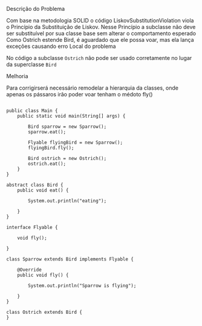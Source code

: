 Descrição do Problema

Com base na metodologia SOLID o código LiskovSubstitutionViolation  viola o Princípio da Substituição de Liskov.
Nesse Princípio a subclasse não deve ser substituível por sua classe base sem alterar o comportamento esperado 
Como Ostrich estende Bird, é aguardado que ele possa voar, mas ela lança exceções causando erro
Local do problema

No código a subclasse `Ostrich` não pode ser usado corretamente no lugar da superclasse `Bird`


Melhoria 

Para corrigirserá necessário remodelar a hierarquia da classes, onde apenas os pássaros irão poder voar tenham o médoto fly()

````

public class Main {
    public static void main(String[] args) {

        Bird sparrow = new Sparrow();
        sparrow.eat();

        Flyable flyingBird = new Sparrow();
        flyingBird.fly();

        Bird ostrich = new Ostrich();
        ostrich.eat();
    }
}

abstract class Bird {
    public void eat() {

        System.out.println("eating");

    }
}

interface Flyable {

    void fly();

}

class Sparrow extends Bird implements Flyable {

    @Override
    public void fly() {

        System.out.println("Sparrow is flying");

    }
}

class Ostrich extends Bird {
}
